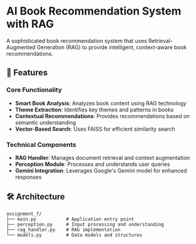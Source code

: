 # AI Book Recommendation System with RAG

A sophisticated book recommendation system that uses Retrieval-Augmented Generation (RAG) to provide intelligent, context-aware book recommendations.

## 🌟 Features

### Core Functionality
- **Smart Book Analysis**: Analyzes book content using RAG technology
- **Theme Extraction**: Identifies key themes and patterns in books
- **Contextual Recommendations**: Provides recommendations based on semantic understanding
- **Vector-Based Search**: Uses FAISS for efficient similarity search

### Technical Components
- **RAG Handler**: Manages document retrieval and context augmentation
- **Perception Module**: Processes and understands user queries
- **Gemini Integration**: Leverages Google's Gemini model for enhanced responses

## 🛠️ Architecture

```plaintext
assignment_7/
├── main.py           # Application entry point
├── perception.py     # Input processing and understanding
├── rag_handler.py    # RAG implementation
└── models.py         # Data models and structures